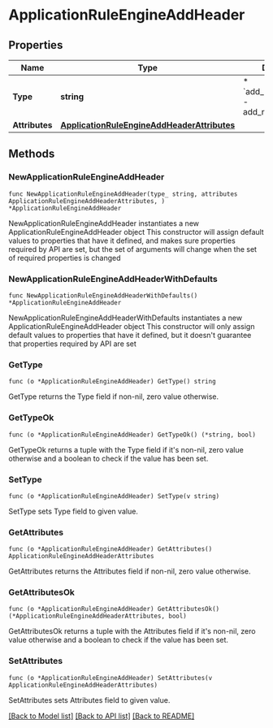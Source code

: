 # ApplicationRuleEngineAddHeader

## Properties

Name | Type | Description | Notes
------------ | ------------- | ------------- | -------------
**Type** | **string** | * &#x60;add_request_header&#x60; - add_request_header | 
**Attributes** | [**ApplicationRuleEngineAddHeaderAttributes**](ApplicationRuleEngineAddHeaderAttributes.md) |  | 

## Methods

### NewApplicationRuleEngineAddHeader

`func NewApplicationRuleEngineAddHeader(type_ string, attributes ApplicationRuleEngineAddHeaderAttributes, ) *ApplicationRuleEngineAddHeader`

NewApplicationRuleEngineAddHeader instantiates a new ApplicationRuleEngineAddHeader object
This constructor will assign default values to properties that have it defined,
and makes sure properties required by API are set, but the set of arguments
will change when the set of required properties is changed

### NewApplicationRuleEngineAddHeaderWithDefaults

`func NewApplicationRuleEngineAddHeaderWithDefaults() *ApplicationRuleEngineAddHeader`

NewApplicationRuleEngineAddHeaderWithDefaults instantiates a new ApplicationRuleEngineAddHeader object
This constructor will only assign default values to properties that have it defined,
but it doesn't guarantee that properties required by API are set

### GetType

`func (o *ApplicationRuleEngineAddHeader) GetType() string`

GetType returns the Type field if non-nil, zero value otherwise.

### GetTypeOk

`func (o *ApplicationRuleEngineAddHeader) GetTypeOk() (*string, bool)`

GetTypeOk returns a tuple with the Type field if it's non-nil, zero value otherwise
and a boolean to check if the value has been set.

### SetType

`func (o *ApplicationRuleEngineAddHeader) SetType(v string)`

SetType sets Type field to given value.


### GetAttributes

`func (o *ApplicationRuleEngineAddHeader) GetAttributes() ApplicationRuleEngineAddHeaderAttributes`

GetAttributes returns the Attributes field if non-nil, zero value otherwise.

### GetAttributesOk

`func (o *ApplicationRuleEngineAddHeader) GetAttributesOk() (*ApplicationRuleEngineAddHeaderAttributes, bool)`

GetAttributesOk returns a tuple with the Attributes field if it's non-nil, zero value otherwise
and a boolean to check if the value has been set.

### SetAttributes

`func (o *ApplicationRuleEngineAddHeader) SetAttributes(v ApplicationRuleEngineAddHeaderAttributes)`

SetAttributes sets Attributes field to given value.



[[Back to Model list]](../README.md#documentation-for-models) [[Back to API list]](../README.md#documentation-for-api-endpoints) [[Back to README]](../README.md)


